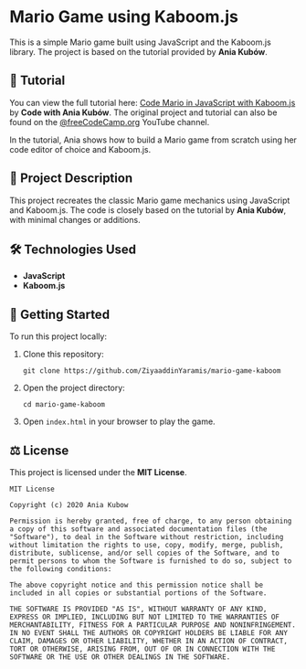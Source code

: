 # Mario Game using Kaboom.js

This is a simple Mario game built using JavaScript and the Kaboom.js library. The project is based on the tutorial provided by **Ania Kubów**.

## 📖 Tutorial

You can view the full tutorial here: [Code Mario in JavaScript with Kaboom.js](https://www.youtube.com/watch?v=2nucjefSr6I&t=1290s) by **Code with Ania Kubów**. The original project and tutorial can also be found on the [@freeCodeCamp.org](https://www.youtube.com/watch?v=4OaHB0JbJDI) YouTube channel.

In the tutorial, Ania shows how to build a Mario game from scratch using her code editor of choice and Kaboom.js.

## 📂 Project Description

This project recreates the classic Mario game mechanics using JavaScript and Kaboom.js. The code is closely based on the tutorial by **Ania Kubów**, with minimal changes or additions.

## 🛠️ Technologies Used

- **JavaScript**
- **Kaboom.js**

## 🚀 Getting Started

To run this project locally:
1. Clone this repository:
   ```
   git clone https://github.com/ZiyaaddinYaramis/mario-game-kaboom
   ```
2. Open the project directory:
   ```
   cd mario-game-kaboom
   ```
3. Open `index.html` in your browser to play the game.

## ⚖️ License

This project is licensed under the **MIT License**.

```
MIT License

Copyright (c) 2020 Ania Kubow

Permission is hereby granted, free of charge, to any person obtaining a copy of this software and associated documentation files (the "Software"), to deal in the Software without restriction, including without limitation the rights to use, copy, modify, merge, publish, distribute, sublicense, and/or sell copies of the Software, and to permit persons to whom the Software is furnished to do so, subject to the following conditions:

The above copyright notice and this permission notice shall be included in all copies or substantial portions of the Software.

THE SOFTWARE IS PROVIDED "AS IS", WITHOUT WARRANTY OF ANY KIND, EXPRESS OR IMPLIED, INCLUDING BUT NOT LIMITED TO THE WARRANTIES OF MERCHANTABILITY, FITNESS FOR A PARTICULAR PURPOSE AND NONINFRINGEMENT. IN NO EVENT SHALL THE AUTHORS OR COPYRIGHT HOLDERS BE LIABLE FOR ANY CLAIM, DAMAGES OR OTHER LIABILITY, WHETHER IN AN ACTION OF CONTRACT, TORT OR OTHERWISE, ARISING FROM, OUT OF OR IN CONNECTION WITH THE SOFTWARE OR THE USE OR OTHER DEALINGS IN THE SOFTWARE.
```

